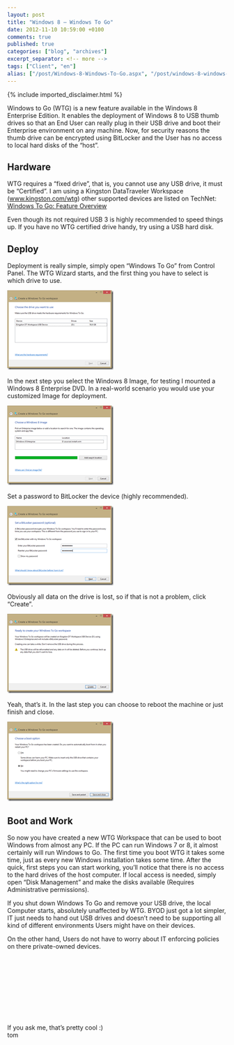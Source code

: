 ```yaml
---
layout: post
title: "Windows 8 – Windows To Go"
date: 2012-11-10 10:59:00 +0100
comments: true
published: true
categories: ["blog", "archives"]
excerpt_separator: <!-- more -->
tags: ["Client", "en"]
alias: ["/post/Windows-8-Windows-To-Go.aspx", "/post/windows-8-windows-to-go.aspx"]
---
```

<!-- more -->
{% include imported_disclaimer.html %}
<p>Windows to Go (WTG) is a new feature available in the Windows 8 Enterprise Edition. It enables the deployment of Windows 8 to USB thumb drives so that an End User can really plug in their USB drive and boot their Enterprise environment on any machine. Now, for security reasons the thumb drive can be encrypted using BitLocker and the User has no access to local hard disks of the &ldquo;host&rdquo;.</p>
<h2>Hardware</h2>
<p>WTG requires a &ldquo;fixed drive&rdquo;, that is, you cannot use any USB drive, it must be &ldquo;Certified&rdquo;. I am using a Kingston DataTraveler Workspace (<a href="http://www.kingston.com/wtg">www.kingston.com/wtg</a>) other supported devices are listed on TechNet: <a href="http://technet.microsoft.com/en-us/library/hh831833.aspx" target="_blank">Windows To Go: Feature Overview</a></p>
<p>Even though its not required USB 3 is highly recommended to speed things up. If you have no WTG certified drive handy, try using a USB hard disk.</p>
<h2>Deploy</h2>
<p>Deployment is really simple, simply open &ldquo;Windows To Go&rdquo; from Control Panel. The WTG Wizard starts, and the first thing you have to select is which drive to use.</p>
<p><a href="/assets/image_449.png"><img style="display: inline; border: 0px;" title="image" src="/assets/image_thumb_447.png" alt="image" width="244" height="182" border="0" /></a></p>
<p>In the next step you select the Windows 8 Image, for testing I mounted a Windows 8 Enterprise DVD. In a real-world scenario you would use your customized Image for deployment.</p>
<p><a href="/assets/image_450.png"><img style="display: inline; border: 0px;" title="image" src="/assets/image_thumb_448.png" alt="image" width="244" height="182" border="0" /></a></p>
<p>Set a password to BitLocker the device (highly recommended).</p>
<p><a href="/assets/image_451.png"><img style="display: inline; border: 0px;" title="image" src="/assets/image_thumb_449.png" alt="image" width="244" height="182" border="0" /></a></p>
<p>Obviously all data on the drive is lost, so if that is not a problem, click &ldquo;Create&rdquo;.</p>
<p><a href="/assets/image_452.png"><img style="display: inline; border: 0px;" title="image" src="/assets/image_thumb_450.png" alt="image" width="244" height="182" border="0" /></a></p>
<p>Yeah, that&rsquo;s it. In the last step you can choose to reboot the machine or just finish and close.</p>
<p><a href="/assets/image_453.png"><img style="display: inline; border: 0px;" title="image" src="/assets/image_thumb_451.png" alt="image" width="244" height="182" border="0" /></a></p>
<h2>Boot and Work</h2>
<p>So now you have created a new WTG Workspace that can be used to boot Windows from almost any PC. If the PC can run Windows 7 or 8, it almost certainly will run Windows to Go. The first time you boot WTG it takes some time, just as every new Windows installation takes some time. After the quick, first steps you can start working, you&rsquo;ll notice that there is no access to the hard drives of the host computer. If local access is needed, simply open &ldquo;Disk Management&rdquo; and make the disks available (Requires Administrative permissions).</p>
<p>If you shut down Windows To Go and remove your USB drive, the local Computer starts, absolutely unaffected by WTG. BYOD just got a lot simpler, IT just needs to hand out USB drives and doesn&rsquo;t need to be supporting all kind of different environments Users might have on their devices.</p>
<p>On the other hand, Users do not have to worry about IT enforcing policies on there private-owned devices.</p>
<p>&nbsp;</p>
<p>&nbsp;</p>
<p>&nbsp;</p>
<p>&nbsp;</p>
<p>&nbsp;</p>
<p>If you ask me, that&rsquo;s pretty cool :) <br />tom</p>
